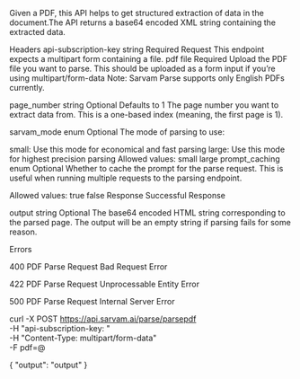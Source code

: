 Given a PDF, this API helps to get structured extraction of data in the document.The API returns a base64 encoded XML string containing the extracted data.

Headers
api-subscription-key
string
Required
Request
This endpoint expects a multipart form containing a file.
pdf
file
Required
Upload the PDF file you want to parse. This should be uploaded as a form input if you’re using multipart/form-data Note: Sarvam Parse supports only English PDFs currently.

page_number
string
Optional
Defaults to 1
The page number you want to extract data from. This is a one-based index (meaning, the first page is 1).

sarvam_mode
enum
Optional
The mode of parsing to use:

small: Use this mode for economical and fast parsing
large: Use this mode for highest precision parsing
Allowed values:
small
large
prompt_caching
enum
Optional
Whether to cache the prompt for the parse request. This is useful when running multiple requests to the parsing endpoint.

Allowed values:
true
false
Response
Successful Response

output
string
Optional
The base64 encoded HTML string corresponding to the parsed page. The output will be an empty string if parsing fails for some reason.

Errors

400
PDF Parse Request Bad Request Error

422
PDF Parse Request Unprocessable Entity Error

500
PDF Parse Request Internal Server Error

curl -X POST https://api.sarvam.ai/parse/parsepdf \
     -H "api-subscription-key: <apiSubscriptionKey>" \
     -H "Content-Type: multipart/form-data" \
     -F pdf=@<file1>

{
  "output": "output"
}

